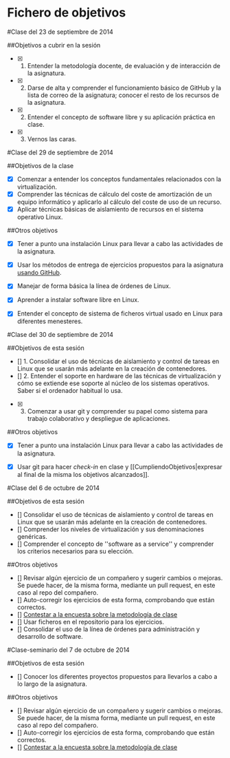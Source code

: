 <h1>Fichero de objetivos</h1>

#Clase del 23 de septiembre de 2014

##Objetivos a cubrir en la sesión

* [X]  1. Entender la metodología docente, de evaluación y de interacción de la asignatura.
* [X]  2. Darse de alta y comprender el funcionamiento básico de GitHub y la lista de correo de la asignatura; conocer el resto de los recursos de la asignatura.
* [X]  2. Entender el concepto de software libre y su aplicación práctica en clase.
* [X]  3. Vernos las caras.


#Clase del 29 de septiembre de 2014

##Objetivos de la clase

* [X]  Comenzar a entender los conceptos fundamentales relacionados con la virtualización.
* [X]  Comprender las técnicas de cálculo del coste de amortización de un equipo informático y aplicarlo al cálculo del coste de uso de un recurso.
* [X]  Aplicar técnicas básicas de aislamiento de recursos en el sistema operativo Linux.

##Otros objetivos

* [X]  Tener a punto una instalación Linux para llevar a cabo las actividades de la asignatura.
* [X]  Usar los métodos de entrega de ejercicios propuestos para la asignatura [usando GitHub](../ejercicios/README.md).
* [X]  Manejar de forma básica la línea de órdenes de Linux.
* [X]  Aprender a instalar software libre en Linux.
* [X]  Entender el concepto de sistema de ficheros virtual usado en Linux para diferentes menesteres.


#Clase del 30 de septiembre de 2014

##Objetivos de esta sesión

* []  1. Consolidar el uso de técnicas de aislamiento y control de tareas en Linux que se usarán más adelante en la creación de contenedores.
* []  2. Entender el soporte en hardware de las técnicas de virtualización y cómo se extiende ese soporte al núcleo de los sistemas operativos. Saber si el ordenador habitual lo usa.
* [X]  3. Comenzar a usar git y comprender su papel como sistema para trabajo colaborativo y despliegue de aplicaciones.

##Otros objetivos

* [X]  Tener a punto una instalación Linux para llevar a cabo las actividades de la asignatura.
* [X]  Usar git para hacer *check-in* en clase y [[CumpliendoObjetivos|expresar al final de la misma los objetivos alcanzados]].


#Clase del 6 de octubre de 2014

##Objetivos de esta sesión

* []  Consolidar el uso de técnicas de aislamiento y control de tareas en Linux que se usarán más adelante en la creación de contenedores.<br />
* []  Comprender los niveles de virtualización y sus denominaciones genéricas.<br />
* []  Comprender el concepto de ''software as a service'' y comprender los criterios necesarios para su elección.<br />

##Otros objetivos

* []  Revisar algún ejercicio de un compañero y sugerir cambios o mejoras. Se puede hacer, de la misma forma, mediante un pull request, en este caso al repo del compañero.<br />
* []  Auto-corregir los ejercicios de esta forma, comprobando que están correctos.<br />
* []  [Contestar a la encuesta sobre la metodología de clase](https://docs.google.com/forms/d/1IgOx4ANDaXN5Kt5Br-n6we7Y2XdRXNlRw2SmnC9Ou2w/viewform)<br />
* []  Usar ficheros en el repositorio para los ejercicios.<br />
* []  Consolidar el uso de la línea de órdenes para administración y desarrollo de software.<br />


#Clase-seminario del 7 de octubre de 2014

##Objetivos de esta sesión

* []  Conocer los diferentes proyectos propuestos para llevarlos a cabo a lo largo de la asignatura.<br />


##Otros objetivos

* []  Revisar algún ejercicio de un compañero y sugerir cambios o mejoras. Se puede hacer, de la misma forma, mediante un pull request, en este caso al repo del compañero.<br />
* []  Auto-corregir los ejercicios de esta forma, comprobando que están correctos.<br />
* []  [Contestar a la encuesta sobre la metodología de clase](https://docs.google.com/forms/d/1IgOx4ANDaXN5Kt5Br-n6we7Y2XdRXNlRw2SmnC9Ou2w/viewform)<br />
